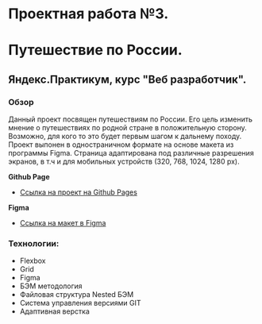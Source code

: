 # Проектная работа №3.
# Путешествие по России.
## Яндекс.Практикум, курс "Веб разработчик".

### Обзор

  Данный проект посвящен путешествиям по России. Его цель изменить мнение о путешествиях по 
родной стране в положительную сторону. Возможно, для кого то это будет первым шагом к дальнему походу.
Проект выпонен в одностраничном формате на основе макета из программы Figma. Страница адаптирована 
под различные разрешения экранов, в т.ч и для мобильных устройств (320, 768, 1024, 1280 px).

**Github Page**

* [Ссылка на проект на Github Pages](https://isvakulenko.github.io/russian-travel/index.html)

**Figma**

* [Ссылка на макет в Figma](https://www.figma.com/file/5S2WSbEFL6awjVWJ0NWL8Q/Sprint-3_-Russia-_-desktop-mobile?node-id=28503%3A0)

### Технологии:
 * Flexbox
 * Grid
 * Figma
 * БЭМ методология
 * Файловая структура Nested БЭМ
 * Система управления версиями GIT
 * Адаптивная верстка


